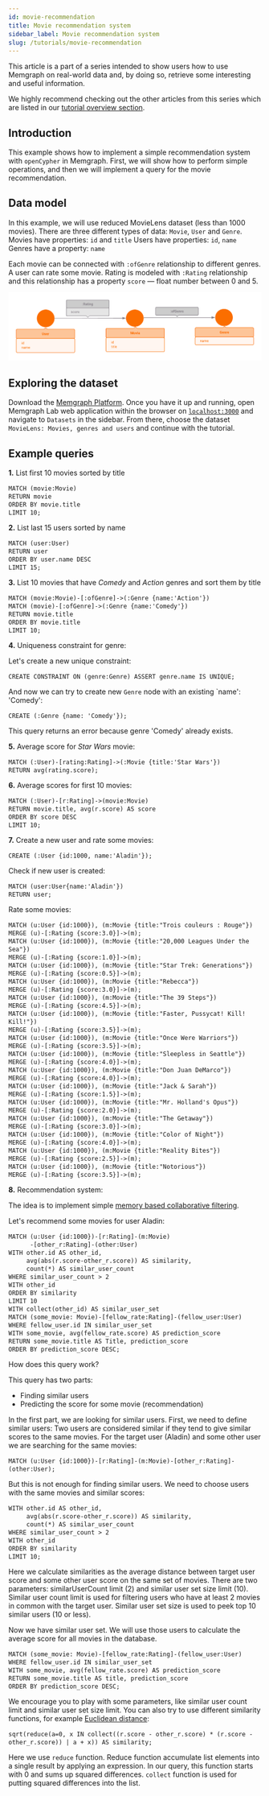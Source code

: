 ```yaml
---
id: movie-recommendation
title: Movie recommendation system
sidebar_label: Movie recommendation system
slug: /tutorials/movie-recommendation
---
```


This article is a part of a series intended to show users how to use Memgraph on
real-world data and, by doing so, retrieve some interesting and useful
information.

We highly recommend checking out the other articles from this series which are
listed in our [tutorial overview section](/tutorials/overview.md).

## Introduction

This example shows how to implement a simple recommendation system with
`openCypher` in Memgraph. First, we will show how to perform simple operations,
and then we will implement a query for the movie recommendation.

## Data model

In this example, we will use reduced MovieLens dataset (less than 1000 movies).
There are three different types of data: `Movie`, `User` and `Genre`. Movies
have properties: `id` and `title` Users have properties: `id`, `name` Genres
have a property: `name`

Each movie can be connected with `:ofGenre` relationship to different genres. A user can
rate some movie. Rating is modeled with `:Rating` relationship and this relationship has
a property `score` &mdash; float number between 0 and 5.

![Movies](../../data/movie_metagraph.png)

## Exploring the dataset

Download the [Memgraph
Platform](https://memgraph.com/download#memgraph-platform). Once you have it up
and running, open Memgraph Lab web application within the browser on
[`localhost:3000`](http://localhost:3000) and navigate to `Datasets` in the
sidebar. From there, choose the dataset `MovieLens: Movies, genres and users`
and continue with the tutorial.

## Example queries

**1\.** List first 10 movies sorted by title

```cypher
MATCH (movie:Movie)
RETURN movie
ORDER BY movie.title
LIMIT 10;
```

**2\.** List last 15 users sorted by name

```cypher
MATCH (user:User)
RETURN user
ORDER BY user.name DESC
LIMIT 15;
```

**3\.** List 10 movies that have _Comedy_ and _Action_ genres and sort them by
title

```cypher
MATCH (movie:Movie)-[:ofGenre]->(:Genre {name:'Action'})
MATCH (movie)-[:ofGenre]->(:Genre {name:'Comedy'})
RETURN movie.title
ORDER BY movie.title
LIMIT 10;
```

**4\.** Uniqueness constraint for genre:

Let's create a new unique constraint:

```cypher
CREATE CONSTRAINT ON (genre:Genre) ASSERT genre.name IS UNIQUE;
```

And now we can try to create new `Genre` node with an existing `name': 'Comedy':

```cypher
CREATE (:Genre {name: 'Comedy'});
```

This query returns an error because genre 'Comedy' already exists.

**5\.** Average score for _Star Wars_ movie:

```cypher
MATCH (:User)-[rating:Rating]->(:Movie {title:'Star Wars'})
RETURN avg(rating.score);
```

**6\.** Average scores for first 10 movies:

```cypher
MATCH (:User)-[r:Rating]->(movie:Movie)
RETURN movie.title, avg(r.score) AS score
ORDER BY score DESC
LIMIT 10;
```

**7\.** Create a new user and rate some movies:

```cypher
CREATE (:User {id:1000, name:'Aladin'});
```

Check if new user is created:

```cypher
MATCH (user:User{name:'Aladin'})
RETURN user;
```

Rate some movies:

```cypher
MATCH (u:User {id:1000}), (m:Movie {title:"Trois couleurs : Rouge"})
MERGE (u)-[:Rating {score:3.0}]->(m);
MATCH (u:User {id:1000}), (m:Movie {title:"20,000 Leagues Under the Sea"})
MERGE (u)-[:Rating {score:1.0}]->(m);
MATCH (u:User {id:1000}), (m:Movie {title:"Star Trek: Generations"})
MERGE (u)-[:Rating {score:0.5}]->(m);
MATCH (u:User {id:1000}), (m:Movie {title:"Rebecca"})
MERGE (u)-[:Rating {score:3.0}]->(m);
MATCH (u:User {id:1000}), (m:Movie {title:"The 39 Steps"})
MERGE (u)-[:Rating {score:4.5}]->(m);
MATCH (u:User {id:1000}), (m:Movie {title:"Faster, Pussycat! Kill! Kill!"})
MERGE (u)-[:Rating {score:3.5}]->(m);
MATCH (u:User {id:1000}), (m:Movie {title:"Once Were Warriors"})
MERGE (u)-[:Rating {score:3.5}]->(m);
MATCH (u:User {id:1000}), (m:Movie {title:"Sleepless in Seattle"})
MERGE (u)-[:Rating {score:4.0}]->(m);
MATCH (u:User {id:1000}), (m:Movie {title:"Don Juan DeMarco"})
MERGE (u)-[:Rating {score:4.0}]->(m);
MATCH (u:User {id:1000}), (m:Movie {title:"Jack & Sarah"})
MERGE (u)-[:Rating {score:1.5}]->(m);
MATCH (u:User {id:1000}), (m:Movie {title:"Mr. Holland's Opus"})
MERGE (u)-[:Rating {score:2.0}]->(m);
MATCH (u:User {id:1000}), (m:Movie {title:"The Getaway"})
MERGE (u)-[:Rating {score:3.0}]->(m);
MATCH (u:User {id:1000}), (m:Movie {title:"Color of Night"})
MERGE (u)-[:Rating {score:4.0}]->(m);
MATCH (u:User {id:1000}), (m:Movie {title:"Reality Bites"})
MERGE (u)-[:Rating {score:2.5}]->(m);
MATCH (u:User {id:1000}), (m:Movie {title:"Notorious"})
MERGE (u)-[:Rating {score:3.5}]->(m);
```

**8\.** Recommendation system:

The idea is to implement simple [memory based collaborative
filtering](https://en.wikipedia.org/wiki/Collaborative_filtering).

Let's recommend some movies for user Aladin:

```cypher
MATCH (u:User {id:1000})-[r:Rating]-(m:Movie)
      -[other_r:Rating]-(other:User)
WITH other.id AS other_id,
     avg(abs(r.score-other_r.score)) AS similarity,
     count(*) AS similar_user_count
WHERE similar_user_count > 2
WITH other_id
ORDER BY similarity
LIMIT 10
WITH collect(other_id) AS similar_user_set
MATCH (some_movie: Movie)-[fellow_rate:Rating]-(fellow_user:User)
WHERE fellow_user.id IN similar_user_set
WITH some_movie, avg(fellow_rate.score) AS prediction_score
RETURN some_movie.title AS Title, prediction_score
ORDER BY prediction_score DESC;
```

How does this query work?

This query has two parts:

- Finding similar users
- Predicting the score for some movie (recommendation)

In the first part, we are looking for similar users. First, we need to define
similar users: Two users are considered similar if they tend to give similar
scores to the same movies. For the target user (Aladin) and some other user we
are searching for the same movies:

```cypher
MATCH (u:User {id:1000})-[r:Rating]-(m:Movie)-[other_r:Rating]-(other:User);
```

But this is not enough for finding similar users. We need to choose users with
the same movies and similar scores:

```cypher
WITH other.id AS other_id,
     avg(abs(r.score-other_r.score)) AS similarity,
     count(*) AS similar_user_count
WHERE similar_user_count > 2
WITH other_id
ORDER BY similarity
LIMIT 10;
```

Here we calculate similarities as the average distance between target user score
and some other user score on the same set of movies. There are two parameters:
similarUserCount limit (2) and similar user set size limit (10). Similar user
count limit is used for filtering users who have at least 2 movies in common
with the target user. Similar user set size is used to peek top 10 similar users
(10 or less).

Now we have similar user set. We will use those users to calculate the average
score for all movies in the database.

```cypher
MATCH (some_movie: Movie)-[fellow_rate:Rating]-(fellow_user:User)
WHERE fellow_user.id IN similar_user_set
WITH some_movie, avg(fellow_rate.score) AS prediction_score
RETURN some_movie.title AS title, prediction_score
ORDER BY prediction_score DESC;
```

We encourage you to play with some parameters, like similar user count limit and
similar user set size limit. You can also try to use different similarity
functions, for example [Euclidean
distance](https://en.wikipedia.org/wiki/Euclidean_distance):

```cypher
sqrt(reduce(a=0, x IN collect((r.score - other_r.score) * (r.score - other_r.score)) | a + x)) AS similarity;
```

Here we use `reduce` function. Reduce function accumulate list elements into a
single result by applying an expression. In our query, this function starts with
0 and sums up squared differences. `collect` function is used for putting
squared differences into the list.
